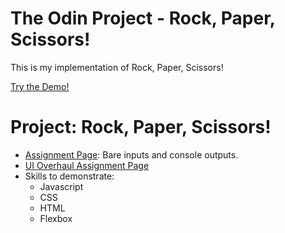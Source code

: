 # The Odin Project - Rock, Paper, Scissors!

This is my implementation of Rock, Paper, Scissors!

[Try the Demo!](https://caboose16.github.io/foundations-rock-paper-scissors/)

# Project: Rock, Paper, Scissors!

- [Assignment Page](https://www.theodinproject.com/lessons/foundations-rock-paper-scissors): Bare inputs and console outputs.
- [UI Overhaul Assignment Page](https://www.theodinproject.com/lessons/foundations-revisiting-rock-paper-scissors)
- Skills to demonstrate:
    - Javascript
    - CSS
    - HTML
    - Flexbox
